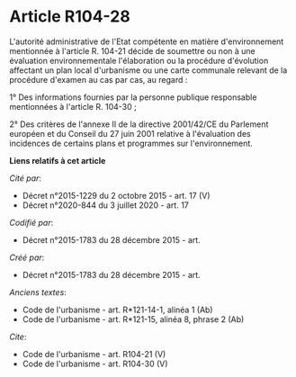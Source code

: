 # Article R104-28

L'autorité administrative de l'Etat compétente en matière d'environnement mentionnée à l'article R. 104-21 décide de
soumettre ou non à une évaluation environnementale l'élaboration ou la procédure d'évolution affectant un plan local
d'urbanisme ou une carte communale relevant de la procédure d'examen au cas par cas, au regard : 

1° Des informations fournies par la personne publique responsable mentionnées à l'article R. 104-30 ; 

2° Des critères de l'annexe II de la directive 2001/42/CE du Parlement européen et du Conseil du 27 juin 2001 relative à
l'évaluation des incidences de certains plans et programmes sur l'environnement.

**Liens relatifs à cet article**

_Cité par_:

  - Décret n°2015-1229 du 2 octobre 2015 - art. 17 (V)
  - Décret n°2020-844 du 3 juillet 2020 - art. 17

_Codifié par_:

  - Décret n°2015-1783 du 28 décembre 2015 - art.

_Créé par_:

  - Décret n°2015-1783 du 28 décembre 2015 - art.

_Anciens textes_:

  - Code de l'urbanisme - art. R*121-14-1, alinéa 1 (Ab)
  - Code de l'urbanisme - art. R*121-15, alinéa 8, phrase 2 (Ab)

_Cite_:

  - Code de l'urbanisme - art. R104-21 (V)
  - Code de l'urbanisme - art. R104-30 (V)
